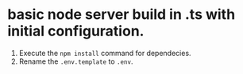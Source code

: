 # basic node server build in .ts with initial configuration.

1. Execute the `npm install` command for dependecies.
2. Rename the `.env.template` to `.env`.
